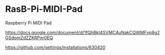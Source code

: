 # RasB-Pi-MIDI-Pad
Raspberry Pi MIDI Pad

https://docs.google.com/document/d/1fQhBkI4SVMC4uNakCQWMFvp8g2GSdomZdZZKRPnr0EQ

https://github.com/settings/installations/630420

